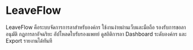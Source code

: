 # LeaveFlow
LeaveFlow คือระบบจัดการการลาสำหรับองค์กร ใช้งานง่ายผ่านเว็บและมือถือ รองรับการขอลา อนุมัติ กฎการลาอัจฉริยะ อัปโหลดใบรับรองแพทย์ ดูสถิติการลา Dashboard ระดับองค์กร และ Export รายงานได้ทันที
